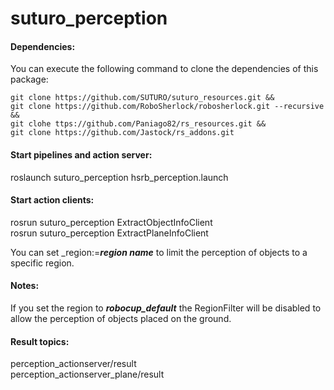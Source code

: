 # suturo_perception
#### Dependencies:
You can execute the following command to clone the dependencies of this package:
```
git clone https://github.com/SUTURO/suturo_resources.git &&   
git clone https://github.com/RoboSherlock/robosherlock.git --recursive &&   
git clohe ttps://github.com/Paniago82/rs_resources.git &&
git clone https://github.com/Jastock/rs_addons.git
```

#### Start pipelines and action server:
roslaunch suturo_perception hsrb_perception.launch   

#### Start action clients:  
rosrun suturo_perception ExtractObjectInfoClient   
rosrun suturo_perception ExtractPlaneInfoClient   

You can set \_region:=**_region name_** to limit the perception of objects to a specific region.

#### Notes:
If you set the region to **_robocup_default_** the RegionFilter will be disabled to allow the perception of objects placed on the ground.

#### Result topics:  
perception_actionserver/result   
perception_actionserver_plane/result   
